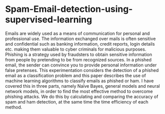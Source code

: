 # Spam-Email-detection-using-supervised-learning
Emails are widely used as a means of communication for personal and professional use. The
information exchanged over mails is often sensitive and confidential such as banking information,
credit reports, login details etc. making them valuable to cyber criminals for malicious purposes.
Phishing is a strategy used by fraudsters to obtain sensitive information from people by pretending
to be from recognized sources. In a phished email, the sender can convince you to provide personal
information under false pretenses. This experimentation considers the detection of a phished email
as a classification problem and this paper describes the use of machine learning algorithms to
classify emails as phished or ham. I have covered this in three parts, namely Naïve Bayes,
general models and neural network models, in order to find the most effective method to overcome
phishing attacks. We do this by calculating and comparing the accuracy of spam and ham
detection, at the same time the time efficiency of each method.
